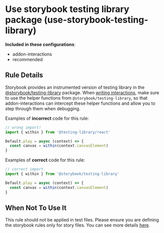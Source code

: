 # Use storybook testing library package (use-storybook-testing-library)

<!-- RULE-CATEGORIES:START -->

**Included in these configurations**: <ul><li>addon-interactions</li><li>recommended</li></ul>

<!-- RULE-CATEGORIES:END -->

## Rule Details

Storybook provides an instrumented version of testing library in the [@storybook/testing-library](https://github.com/storybookjs/testing-library/) package.
When [writing interactions](https://storybook.js.org/docs/react/essentials/interactions), make sure to use the helper functions from `@storybook/testing-library`, so that addon-interactions can intercept these helper functions and allow you to step through them when debugging.

Examples of **incorrect** code for this rule:

```js
// wrong import!
import { within } from '@testing-library/react'

Default.play = async (context) => {
  const canvas = within(context.canvasElement)
}
```

Examples of **correct** code for this rule:

```js
// correct import.
import { within } from '@storybook/testing-library'

Default.play = async (context) => {
  const canvas = within(context.canvasElement)
}
```

## When Not To Use It

This rule should not be applied in test files. Please ensure you are defining the storybook rules only for story files. You can see more details [here](https://github.com/storybookjs/eslint-plugin-storybook#overridingdisabling-rules).
